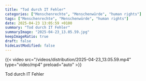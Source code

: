 ```yaml
---
title: "Tod durch IT Fehler"
categories: ["Menschenrechte", "Menschenwürde", "human rights"]
tags: ["Menschenrechte", "Menschenwürde", "human rights"]
date: 2025-04-23 13:05:59 +0100
summary: "Tod durch IT Fehler"
summaryImage: "2025-04-23_13.05.59.jpg"
keepImageRatio: true
draft: false
hideLastModified: false
---
```


{{< video src="/videos/distribution/2025-04-23_13.05.59.mp4" type="video/mp4" preload="auto" >}}

Tod durch IT Fehler